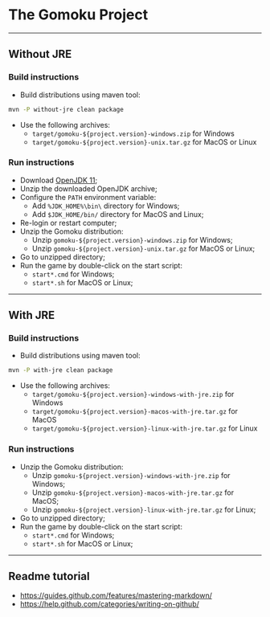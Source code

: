 # The Gomoku Project

-----------------------------------------------------------------------------------

## Without JRE

### Build instructions

- Build distributions using maven tool:

```bash
mvn -P without-jre clean package
```

- Use the following archives:
  - `target/gomoku-${project.version}-windows.zip` for Windows
  - `target/gomoku-${project.version}-unix.tar.gz` for MacOS or Linux

### Run instructions

- Download [OpenJDK 11](https://jdk.java.net/11/);
- Unzip the downloaded OpenJDK archive;
- Configure the `PATH` environment variable:
  - Add `%JDK_HOME%\bin\` directory for Windows;
  - Add `$JDK_HOME/bin/` directory for MacOS and Linux;
- Re-login or restart computer;
- Unzip the Gomoku distribution:
  - Unzip `gomoku-${project.version}-windows.zip` for Windows;
  - Unzip `gomoku-${project.version}-unix.tar.gz` for MacOS or Linux;
- Go to unzipped directory;
- Run the game by double-click on the start script:
  - `start*.cmd` for Windows;
  - `start*.sh` for MacOS or Linux;

-----------------------------------------------------------------------------------

## With JRE

### Build instructions

- Build distributions using maven tool:

```bash
mvn -P with-jre clean package
```

- Use the following archives:
  - `target/gomoku-${project.version}-windows-with-jre.zip` for Windows
  - `target/gomoku-${project.version}-macos-with-jre.tar.gz` for MacOS
  - `target/gomoku-${project.version}-linux-with-jre.tar.gz` for Linux

### Run instructions

- Unzip the Gomoku distribution:
  - Unzip `gomoku-${project.version}-windows-with-jre.zip` for Windows;
  - Unzip `gomoku-${project.version}-macos-with-jre.tar.gz` for MacOS;
  - Unzip `gomoku-${project.version}-linux-with-jre.tar.gz` for Linux;
- Go to unzipped directory;
- Run the game by double-click on the start script:
  - `start*.cmd` for Windows;
  - `start*.sh` for MacOS or Linux;

-----------------------------------------------------------------------------------

## Readme tutorial

- https://guides.github.com/features/mastering-markdown/
- https://help.github.com/categories/writing-on-github/
